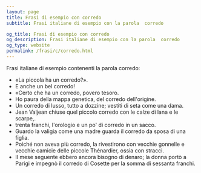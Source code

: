 ```yaml
---
layout: page
title: Frasi di esempio con corredo 
subtitle: Frasi italiane di esempio con la parola  corredo

og_title: Frasi di esempio con corredo 
og_description: Frasi italiane di esempio con la parola  corredo
og_type: website
permalink: /frasi/c/corredo.html
---
```


Frasi italiane di esempio contenenti la parola corredo:


- «La piccola ha un corredo?».
- E anche un bel corredo!
- «Certo che ha un corredo, povero tesoro.
- Ho paura della mappa genetica, del corredo dell'origine.
- Un corredo di lusso, tutto a dozzine; vestiti di seta come una dama.
- Jean Valjean chiuse quel piccolo corredo con le calze di lana e le scarpe,.
- trenta franchi, l'orologio e un po' di corredo in un sacco.
- Guardo la valigia come una madre guarda il corredo da sposa di una figlia.
- Poiché non aveva più corredo, la rivestirono con vecchie gonnelle e vecchie camicie delle piccole Thénardier, ossia con stracci.
- Il mese seguente ebbero ancora bisogno di denaro; la donna portò a Parigi e impegnò il corredo di Cosette per la somma di sessanta franchi.
